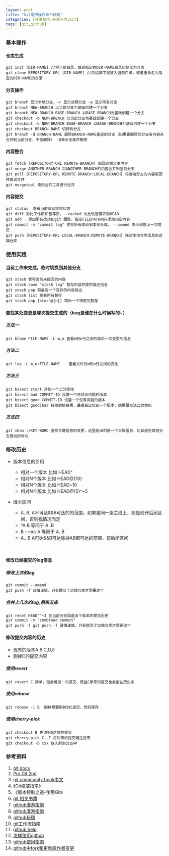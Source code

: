 ```yaml
---
layout: post
title: "Git常用操作命令梳理"
categories: [开发技术,开发环境,Git]
tags: [git,github]
---
```


### 基本操作

#### 仓库生成	

```shell
git init [DIR-NAME] //将当前目录，或者指定的DIR-NAME目录初始化为仓库
git clone REPOSITORY-URL [DIR-NAME] //将远端工程放入当前目录，或者重命名为指定的DIR-NAME的目录
```

#### 分支操作

```
git branch 显示本地分支，-r 显示远程分支 -a 显示所有分支
git branch NEW-BRANCH 以当前分支为基础创建一个分支
git branch NEW-BRANCH BASE-BRANCH 以BASE-BRANCH为基础创建一个分支
git checkout -b NEW-BRENCH 以当前分支为基础创建一个分支
git checkout -b NEW-BRANCH BASE-BRANCH 以BASE-BRANCH为基础创建一个分支
git checkout BRANCH-NAME 切换到分支
git branch -d BRANCH-NAME 删除BRANCH-NAME指定的分支（如果要删除的分支有内容未合并到当前分支，不能删除） -D表示无条件删除
```

#### 内容整合

```
git fetch [REPOSITORY-URL REMOTE-BRANCH] 取回远端分支内容
git merge ANOTHER-BRANCH 将ANOTHER-BRANCH的内容合并到当前分支
git pull [REPOSITORY-URL REMOTE-BRANCH:LOCAL-BRANCH] 将远端分支的内容取回并尝试合并
git mergetool 使用合并工具进行合并
```

#### 内容提交

```
git status  查看当前改动提交状态
git diff 对比工作区和暂存区，--cached 为比较暂存区和HEAD
git add . 添加所有改动到git 跟踪，指定FILEPATH则只添加指定内容
git commit -m "commit log" 提交所有改动到本地仓库， --amend 表示调整上一次提交
git push [REPOSITORY-URL LOCAL-BRANCH:REMOTE-BRANCH] 推动本地仓库信息到远端仓库
```



### 使用实践

#### 当前工作未完成，临时切换到其他分支

```
git stash 暂存当前未提交的内容
git stash save "stash log" 暂存内容并提供描述信息
git stash pop 将最后一个暂存的内容取出
git stash list 查看所有暂存
git stash pop [stash@{n}] 取出一个特定的暂存
```



#### 查找某处变更是哪次提交生成的（bug是谁在什么时候写的~）

##### 方法一

```
git blame FILE-NAME -L m,n 查看m到n行之间的最后一次变更的信息
```

##### 方法二

```
git log -L m,n:FILE-NAME 	查看文件的m到n行之间的变化
```

##### 方法三

```
git bisect start 开始一个二分查找
git bisect bad COMMIT-ID 设置一个已经出问题的版本
git bisect good COMMIT-ID 设置一个没有问题的版本
git bisect good|bad 持续的给结果，最后会定位到一个版本，结果跟方法二的类似
```

##### 方法四

```
git show :/KEY-WORD 查找关键信息的变更，这里给出的是一个大致信息，比如是在其他分支做出的改动
```



### 修改历史

+ 版本信息的引用

  + 相对一个版本 比如 HEAD^
  + 相对N个版本 比如 HEAD@{10}
  + 相对N个版本 比如 HEAD~10
  + 相对N个版本 比如 HEAD@{5}^~5

+ 版本区间 

  + A..B, A不可达&&B可达的的范围，如果是同一条主线上，则是前开后闭区间，否则视情况而定
  + ^A B 等同于 A..B
  + B —not A 等同于 A..B
  + A…B  A可达&&B可达除掉AB都可达的范围，前后闭区间

  ​

#### 修改已经提交的log信息

##### 修改上次的log

```
git commit --amend
git push -f 谨慎谨慎，只有提交了远端仓库才需要这个
```

##### 合并上几次的log,原来五条

```
git reset HEAD^^~3 在当前分支回退五个版本的提交历史
git commit -m "combined commit" 
git push -f git push -f 谨慎谨慎，只有提交了远端仓库才需要这个
```

#### 修改提交内容的历史

+ 现有的版本A,B,C,D,E
+ 删掉C的提交内容

##### 使用revert

```
git revert C 简单，但会增加一次提交，而且C原来的提交也会留在历史中
```

##### 使用rebase

```
git rebase -i B  删掉想要删掉的C提交，然后保存
```

##### 使用cherry-pick

```
git checkout B 先切到D之前的提交
git cherry-pick C..E 将后面的提交再拉进来
git checkout -b xxx 放入新的分支中
```





### 参考资料

1. [git docs](https://git-scm.com/docs)
2. [Pro Git 2nd](https://git-scm.com/book/en/v2)
3. [git community book中文](http://git.seyren.com/index.html)
4. 《Git权威指南》
5. 《版本控制之道-使用Git》
6. [git 相关书籍](https://git-scm.com/doc/ext)
7. [github漫游指南](http://github.phodal.com/)
8. [github漫游指南](https://github.com/phodal/github-roam)
9. [github秘籍](http://blog.csdn.net/x805433354/article/details/41214895)
10. [git工作流指南](http://blog.jobbole.com/76843/)
11. [github help](https://help.github.com/)
12. [怎样使用github](http://www.zhihu.com/question/20070065)
13. [github使用指南](https://github.com/NeuOL/neuola-legacy/wiki/github%E4%BD%BF%E7%94%A8%E6%8C%87%E5%8D%97https://github.com/NeuOL/neuola-legacy/wiki/github%E4%BD%BF%E7%94%A8%E6%8C%87%E5%8D%97)
14. [github中fork和更新原作者变更](http://my.oschina.net/u/2306127/blog/369167?fromerr=TmdohiO0)


